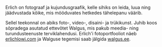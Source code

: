 Erlich on fotograaf ja kujundusgraafik, kelle sihiks on leida, luua ning jäädvustada kõike, mis mööduvates hetkedes tähelepanu väärib.

Sellel teekonnal on abiks foto-, video-, disaini- ja trükikunst.
Juhib koos sõpradega asutatud ettevõtet Walgus, mis pakub meedia- ning turundusteenuste terviklahendusi.
Erlich'i fotoportfooliot näeb [erlichlowi.com](https://www.erlichlowi.com) ja Walguse tegemisi saab jälgida [walgus.ee](https://www.walgus.ee).